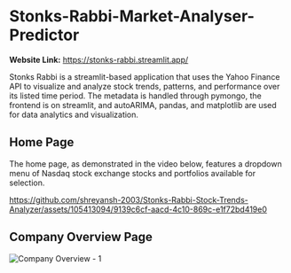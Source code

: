 # Stonks-Rabbi-Market-Analyser-Predictor

**Website Link:** https://stonks-rabbi.streamlit.app/

Stonks Rabbi is a streamlit-based application that uses the Yahoo Finance API to visualize and analyze stock trends, patterns, and performance over its listed time period. The metadata is handled through pymongo, the frontend is on streamlit, and autoARIMA, pandas, and matplotlib are used for data analytics and visualization. 

## Home Page

The home page, as demonstrated in the video below, features a dropdown menu of Nasdaq stock exchange stocks and portfolios available for selection.

https://github.com/shreyansh-2003/Stonks-Rabbi-Stock-Trends-Analyzer/assets/105413094/9139c6cf-aacd-4c10-869c-e1f72bd419e0

## Company Overview Page

![Company Overview - 1](https://github.com/shreyansh-2003/Stonks-Rabbi-Stock-Trends-Analyzer/assets/105413094/5514b19a-d1d2-487a-b133-4c0468916f7d)
